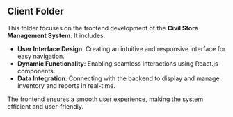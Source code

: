 ## Client Folder  

This folder focuses on the frontend development of the **Civil Store Management System**. It includes:  

- **User Interface Design**: Creating an intuitive and responsive interface for easy navigation.  
- **Dynamic Functionality**: Enabling seamless interactions using React.js components.  
- **Data Integration**: Connecting with the backend to display and manage inventory and reports in real-time.  

The frontend ensures a smooth user experience, making the system efficient and user-friendly.  
